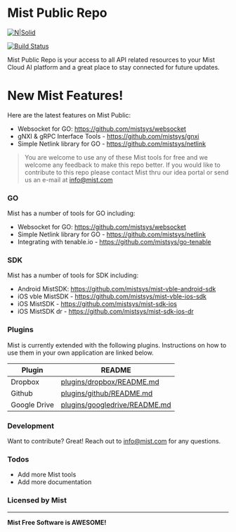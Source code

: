 # Mist Public Repo

[![N|Solid](https://www.mist.com/wp-content/uploads/nooz-pr-mist-logo.jpg)](https://www.mist.com/wp-content/uploads/nooz-pr-mist-logo.jpg)

[![Build Status](https://travis-ci.org/joemccann/dillinger.svg?branch=master)](https://travis-ci.org/joemccann/dillinger)

Mist Public Repo is your access to all API related resources to your Mist Cloud AI platform and a great place to stay connected for future updates.

# New Mist Features!

Here are the latest features on Mist Public:

  - Websocket for GO: https://github.com/mistsys/websocket
  - gNXI & gRPC Interface Tools - https://github.com/mistsys/gnxi
  - Simple Netlink library for GO - https://github.com/mistsys/netlink

> You are welcome to use any of these Mist tools for free
> and we welcome any feedback to make this repo better.
> If you would like to contribute to this repo please contact
> Mist thru our idea portal or send us an e-mail at info@mist.com

### GO

Mist has a number of tools for GO including:

* Websocket for GO: https://github.com/mistsys/websocket
* Simple Netlink library for GO - https://github.com/mistsys/netlink
* Integrating with tenable.io - https://github.com/mistsys/go-tenable

### SDK

Mist has a number of tools for SDK including:

* Android MistSDK: https://github.com/mistsys/mist-vble-android-sdk
* iOS vble MistSDK - https://github.com/mistsys/mist-vble-ios-sdk
* iOS MistSDK - https://github.com/mistsys/mist-sdk-ios
* iOS MistSDK dr - https://github.com/mistsys/mist-sdk-ios-dr

### Plugins

Mist is currently extended with the following plugins. Instructions on how to use them in your own application are linked below.

| Plugin | README |
| ------ | ------ |
| Dropbox | [plugins/dropbox/README.md][PlDb] |
| Github | [plugins/github/README.md][PlGh] |
| Google Drive | [plugins/googledrive/README.md][PlGd] |

### Development

Want to contribute? Great! Reach out to info@mist.com for any questions.

### Todos
 - Add more Mist tools
 - Add more documentation

### Licensed by Mist
----


**Mist Free Software is AWESOME!**

   [dill]: <https://github.com/joemccann/dillinger>
   [git-repo-url]: <https://github.com/joemccann/dillinger.git>
   [john gruber]: <http://daringfireball.net>
   [df1]: <http://daringfireball.net/projects/markdown/>
   [markdown-it]: <https://github.com/markdown-it/markdown-it>
   [Ace Editor]: <http://ace.ajax.org>
   [node.js]: <http://nodejs.org>
   [Twitter Bootstrap]: <http://twitter.github.com/bootstrap/>
   [jQuery]: <http://jquery.com>
   [@tjholowaychuk]: <http://twitter.com/tjholowaychuk>
   [express]: <http://expressjs.com>
   [AngularJS]: <http://angularjs.org>
   [Gulp]: <http://gulpjs.com>

   [PlDb]: <https://github.com/joemccann/dillinger/tree/master/plugins/dropbox/README.md>
   [PlGh]: <https://github.com/joemccann/dillinger/tree/master/plugins/github/README.md>
   [PlGd]: <https://github.com/joemccann/dillinger/tree/master/plugins/googledrive/README.md>
   [PlOd]: <https://github.com/joemccann/dillinger/tree/master/plugins/onedrive/README.md>
   [PlMe]: <https://github.com/joemccann/dillinger/tree/master/plugins/medium/README.md>
   [PlGa]: <https://github.com/RahulHP/dillinger/blob/master/plugins/googleanalytics/README.md>
